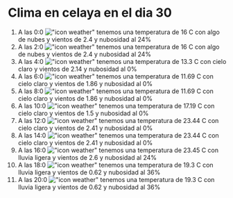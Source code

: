 # Clima en celaya en el dia 30

1. A las 0:0 !["icon weather"](http://openweathermap.org/img/w/02n.png) tenemos una temperatura de 16 C con algo de nubes y  vientos de 2.4 y nubosidad al 24%
1. A las 2:0 !["icon weather"](http://openweathermap.org/img/w/02n.png) tenemos una temperatura de 16 C con algo de nubes y  vientos de 2.4 y nubosidad al 24%
1. A las 4:0 !["icon weather"](http://openweathermap.org/img/w/01n.png) tenemos una temperatura de 13.3 C con cielo claro y  vientos de 2.14 y nubosidad al 0%
1. A las 6:0 !["icon weather"](http://openweathermap.org/img/w/01n.png) tenemos una temperatura de 11.69 C con cielo claro y  vientos de 1.86 y nubosidad al 0%
1. A las 8:0 !["icon weather"](http://openweathermap.org/img/w/01d.png) tenemos una temperatura de 11.69 C con cielo claro y  vientos de 1.86 y nubosidad al 0%
1. A las 10:0 !["icon weather"](http://openweathermap.org/img/w/01d.png) tenemos una temperatura de 17.19 C con cielo claro y  vientos de 1.5 y nubosidad al 0%
1. A las 12:0 !["icon weather"](http://openweathermap.org/img/w/01d.png) tenemos una temperatura de 23.44 C con cielo claro y  vientos de 2.41 y nubosidad al 0%
1. A las 14:0 !["icon weather"](http://openweathermap.org/img/w/01d.png) tenemos una temperatura de 23.44 C con cielo claro y  vientos de 2.41 y nubosidad al 0%
1. A las 16:0 !["icon weather"](http://openweathermap.org/img/w/10d.png) tenemos una temperatura de 23.45 C con lluvia ligera y  vientos de 2.6 y nubosidad al 24%
1. A las 18:0 !["icon weather"](http://openweathermap.org/img/w/10d.png) tenemos una temperatura de 19.3 C con lluvia ligera y  vientos de 0.62 y nubosidad al 36%
1. A las 20:0 !["icon weather"](http://openweathermap.org/img/w/10n.png) tenemos una temperatura de 19.3 C con lluvia ligera y  vientos de 0.62 y nubosidad al 36%
